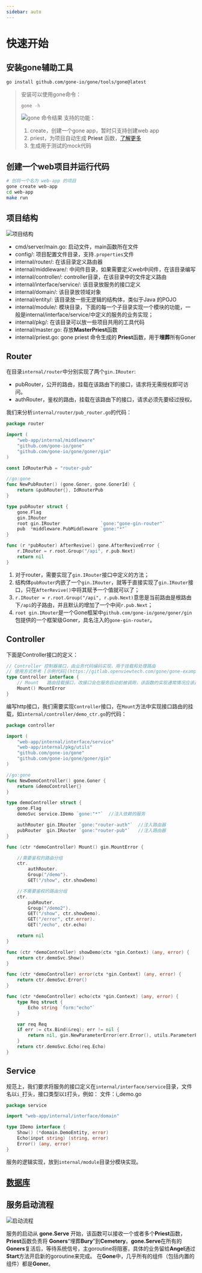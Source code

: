 ```yaml
---
sidebar: auto
---
```


# 快速开始

## 安装gone辅助工具
```bash
go install github.com/gone-io/gone/tools/gone@latest
```

> 安装可以使用gone命令：
> ```bash
> gone -h
> ```
> ![gone 命令结果](../../img/image3.png)
> 支持的功能：
> 1. create，创建一个gone app，暂时只支持创建web app
> 2. priest，为项目自动生成 **Priest** 函数，[了解更多](../)
> 3. 生成用于测试的mock代码

## 创建一个web项目并运行代码

```bash
# 创将一个名为 web-app 的项目
gone create web-app
cd web-app
make run
```
## 项目结构
![项目结构](../../img/image4.png)

- cmd/server/main.go: 启动文件，main函数所在文件
- config/: 项目配置文件目录，支持`.properties`文件
- internal/router/: 在该目录定义路由器
- internal/middleware/: 中间件目录，如果需要定义web中间件，在该目录编写
- internal/controller/: controller目录，在该目录中的文件定义路由
- internal/interface/service/: 该目录放服务的接口定义
- internal/domain/: 该目录放领域对象
- internal/entity/: 该目录放一些无逻辑的结构体，类似于Java 的POJO
- internal/module/: 模块目录，下面的每一个子目录实现一个模块的功能，一般是internal/interface/service/中定义的服务的业务实现；
- internal/pkg/: 在该目录可以放一些项目共用的工具代码
- internal/master.go: 存放**MasterPriest**函数
- internal/priest.go: gone priest 命令生成的 **Priest**函数，用于**埋葬**所有Goner

## Router
在目录`internal/router`中分别实现了两个`gin.IRouter`:
- pubRouter，公开的路由，挂载在该路由下的接口，请求将无需授权即可访问。
- authRouter，鉴权的路由，挂载在该路由下的接口，请求必须先要经过授权。

我们来分析`internal/router/pub_router.go`的代码：
```go
package router

import (
	"web-app/internal/middleware"
	"github.com/gone-io/gone"
	"github.com/gone-io/gone/goner/gin"
)

const IdRouterPub = "router-pub"

//go:gone
func NewPubRouter() (gone.Goner, gone.GonerId) {
	return &pubRouter{}, IdRouterPub
}

type pubRouter struct {
	gone.Flag
	gin.IRouter
	root gin.IRouter               `gone:"gone-gin-router"`
	pub  *middleware.PubMiddleware `gone:"*"`
}

func (r *pubRouter) AfterRevive() gone.AfterReviveError {
	r.IRouter = r.root.Group("/api", r.pub.Next)
	return nil
}
```

1. 对于router，需要实现了`gin.IRouter`接口中定义的方法；
2. 结构体`pubRouter`内嵌了一个`gin.IRouter`，就等于直接实现了`gin.IRouter`接口，只在`AfterRevive()`中将其赋予一个值就可以了；
3. `r.IRouter = r.root.Group("/api", r.pub.Next)`意思是当前路由是根路由下`/api`的子路由，并且默认的增加了一个中间`r.pub.Next`；
4. `root gin.IRouter`是一个Gone框架中`github.com/gone-io/gone/goner/gin`包提供的一个框架级Goner，具名注入的`gone-gin-router`。


## Controller

下面是Controller接口的定义：
```go
// Controller 控制器接口，由业务代码编码实现，用于挂载和处理路由
// 使用方式参考 [示例代码](https://gitlab.openviewtech.com/gone/gone-example/-/tree/master/gone-app)
type Controller interface {
	// Mount   路由挂载接口，改接口会在服务启动前被调用，该函数的实现通常情况应该返回`nil`
	Mount() MountError
}
```


编写http接口，我们需要实现`Controller`接口，在`Mount`方法中实现接口路由的挂载，如`internal/controller/demo_ctr.go`的代码：
```go
package controller

import (
	"web-app/internal/interface/service"
	"web-app/internal/pkg/utils"
	"github.com/gone-io/gone"
	"github.com/gone-io/gone/goner/gin"
)

//go:gone
func NewDemoController() gone.Goner {
	return &demoController{}
}

type demoController struct {
	gone.Flag
	demoSvc service.IDemo `gone:"*"`  //注入依赖的服务

	authRouter gin.IRouter `gone:"router-auth"`  //注入路由器
	pubRouter  gin.IRouter `gone:"router-pub"`   //注入路由器
}

func (ctr *demoController) Mount() gin.MountError {

	//需要鉴权的路由分组
	ctr.
		authRouter.
		Group("/demo").
		GET("/show", ctr.showDemo)

	//不需要鉴权的路由分组
	ctr.
		pubRouter.
		Group("/demo2").
		GET("/show", ctr.showDemo).
		GET("/error", ctr.error).
		GET("/echo", ctr.echo)

	return nil
}

func (ctr *demoController) showDemo(ctx *gin.Context) (any, error) {
	return ctr.demoSvc.Show()
}

func (ctr *demoController) error(ctx *gin.Context) (any, error) {
	return ctr.demoSvc.Error()
}

func (ctr *demoController) echo(ctx *gin.Context) (any, error) {
	type Req struct {
		Echo string `form:"echo"`
	}

	var req Req
	if err := ctx.Bind(&req); err != nil {
		return nil, gin.NewParameterError(err.Error(), utils.ParameterParseError)
	}
	return ctr.demoSvc.Echo(req.Echo)
}
```


## Service
规范上，我们要求将服务的接口定义在`internal/interface/service`目录，文件名以`i_`打头，接口类型以`I`打头，例如：
文件：i_demo.go
```go
package service

import "web-app/internal/interface/domain"

type IDemo interface {
	Show() (*domain.DemoEntity, error)
	Echo(input string) (string, error)
	Error() (any, error)
}
```
服务的逻辑实现，放到`internal/module`目录分模块实现。


## [数据库](https://goner.fun/zh/guide/xorm.html)


## 服务启动流程
![启动流程](../../img/image5.png)

服务的启动从 **gone.Serve** 开始，该函数可以接收一个或者多个**Priest**函数，**Priest**函数负责将 **Goners**“埋葬**Bury**”到**Cemetery**。**gone.Serve**在所有的**Goners**复活后，等待系统信号，主goroutine将阻塞，具体的业务留给**Angel**通过**Start**方法开启新的goroutine来完成。
在**Gone**中，几乎所有的组件（包括内置的组件）都是**Goner**。